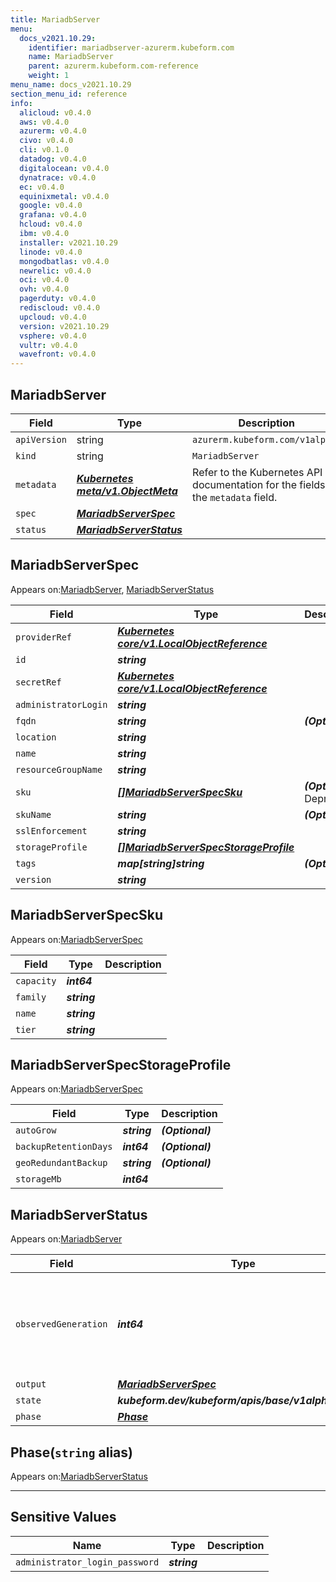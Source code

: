 ```yaml
---
title: MariadbServer
menu:
  docs_v2021.10.29:
    identifier: mariadbserver-azurerm.kubeform.com
    name: MariadbServer
    parent: azurerm.kubeform.com-reference
    weight: 1
menu_name: docs_v2021.10.29
section_menu_id: reference
info:
  alicloud: v0.4.0
  aws: v0.4.0
  azurerm: v0.4.0
  civo: v0.4.0
  cli: v0.1.0
  datadog: v0.4.0
  digitalocean: v0.4.0
  dynatrace: v0.4.0
  ec: v0.4.0
  equinixmetal: v0.4.0
  google: v0.4.0
  grafana: v0.4.0
  hcloud: v0.4.0
  ibm: v0.4.0
  installer: v2021.10.29
  linode: v0.4.0
  mongodbatlas: v0.4.0
  newrelic: v0.4.0
  oci: v0.4.0
  ovh: v0.4.0
  pagerduty: v0.4.0
  rediscloud: v0.4.0
  upcloud: v0.4.0
  version: v2021.10.29
  vsphere: v0.4.0
  vultr: v0.4.0
  wavefront: v0.4.0
---
```


## MariadbServer
| Field | Type | Description |
| ------ | ----- | ----------- |
| `apiVersion` | string | `azurerm.kubeform.com/v1alpha1` |
|    `kind` | string | `MariadbServer` |
| `metadata` | ***[Kubernetes meta/v1.ObjectMeta](https://v1-18.docs.kubernetes.io/docs/reference/generated/kubernetes-api/v1.18/#objectmeta-v1-meta)***|Refer to the Kubernetes API documentation for the fields of the `metadata` field.|
| `spec` | ***[MariadbServerSpec](#mariadbserverspec)***||
| `status` | ***[MariadbServerStatus](#mariadbserverstatus)***||
## MariadbServerSpec

Appears on:[MariadbServer](#mariadbserver), [MariadbServerStatus](#mariadbserverstatus)

| Field | Type | Description |
| ------ | ----- | ----------- |
| `providerRef` | ***[Kubernetes core/v1.LocalObjectReference](https://v1-18.docs.kubernetes.io/docs/reference/generated/kubernetes-api/v1.18/#localobjectreference-v1-core)***||
| `id` | ***string***||
| `secretRef` | ***[Kubernetes core/v1.LocalObjectReference](https://v1-18.docs.kubernetes.io/docs/reference/generated/kubernetes-api/v1.18/#localobjectreference-v1-core)***||
| `administratorLogin` | ***string***||
| `fqdn` | ***string***| ***(Optional)*** |
| `location` | ***string***||
| `name` | ***string***||
| `resourceGroupName` | ***string***||
| `sku` | ***[[]MariadbServerSpecSku](#mariadbserverspecsku)***| ***(Optional)*** Deprecated|
| `skuName` | ***string***| ***(Optional)*** |
| `sslEnforcement` | ***string***||
| `storageProfile` | ***[[]MariadbServerSpecStorageProfile](#mariadbserverspecstorageprofile)***||
| `tags` | ***map[string]string***| ***(Optional)*** |
| `version` | ***string***||
## MariadbServerSpecSku

Appears on:[MariadbServerSpec](#mariadbserverspec)

| Field | Type | Description |
| ------ | ----- | ----------- |
| `capacity` | ***int64***||
| `family` | ***string***||
| `name` | ***string***||
| `tier` | ***string***||
## MariadbServerSpecStorageProfile

Appears on:[MariadbServerSpec](#mariadbserverspec)

| Field | Type | Description |
| ------ | ----- | ----------- |
| `autoGrow` | ***string***| ***(Optional)*** |
| `backupRetentionDays` | ***int64***| ***(Optional)*** |
| `geoRedundantBackup` | ***string***| ***(Optional)*** |
| `storageMb` | ***int64***||
## MariadbServerStatus

Appears on:[MariadbServer](#mariadbserver)

| Field | Type | Description |
| ------ | ----- | ----------- |
| `observedGeneration` | ***int64***| ***(Optional)*** Resource generation, which is updated on mutation by the API Server.|
| `output` | ***[MariadbServerSpec](#mariadbserverspec)***| ***(Optional)*** |
| `state` | ***kubeform.dev/kubeform/apis/base/v1alpha1.State***| ***(Optional)*** |
| `phase` | ***[Phase](#phase)***| ***(Optional)*** |
## Phase(`string` alias)

Appears on:[MariadbServerStatus](#mariadbserverstatus)

---
## Sensitive Values
| Name | Type | Description |
|------|------|-------------|
| `administrator_login_password` | ***string*** ||
